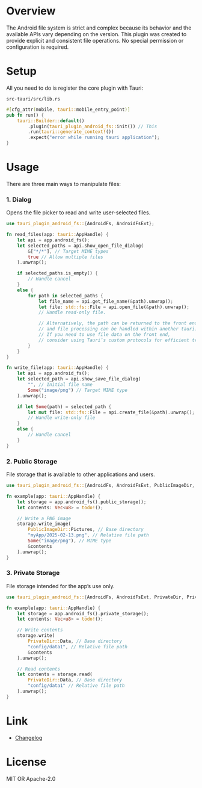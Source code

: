 # Overview

The Android file system is strict and complex because its behavior and the available APIs vary depending on the version.
This plugin was created to provide explicit and consistent file operations.
No special permission or configuration is required.  

# Setup
All you need to do is register the core plugin with Tauri: 

`src-tauri/src/lib.rs`

```rust
#[cfg_attr(mobile, tauri::mobile_entry_point)]
pub fn run() {
    tauri::Builder::default()
        .plugin(tauri_plugin_android_fs::init()) // This
        .run(tauri::generate_context!())
        .expect("error while running tauri application");
}
```

# Usage
There are three main ways to manipulate files:

### 1. Dialog
Opens the file picker to read and write user-selected files.

```rust
use tauri_plugin_android_fs::{AndroidFs, AndroidFsExt};

fn read_files(app: tauri::AppHandle) {
    let api = app.android_fs();
    let selected_paths = api.show_open_file_dialog(
        &["*/*"], // Target MIME types
        true // Allow multiple files
    ).unwrap();

    if selected_paths.is_empty() {
        // Handle cancel
    }
    else {
        for path in selected_paths {
            let file_name = api.get_file_name(&path).unwrap();
            let file: std::fs::File = api.open_file(&path).unwrap();
            // Handle read-only file.

            // Alternatively, the path can be returned to the front end, 
            // and file processing can be handled within another tauri::command function that takes it as an argument.
            // If you need to use file data on the front end, 
            // consider using Tauri’s custom protocols for efficient transmission.
        }
    }
}

fn write_file(app: tauri::AppHandle) {
    let api = app.android_fs();
    let selected_path = api.show_save_file_dialog(
        "", // Initial file name
        Some("image/png") // Target MIME type
    ).unwrap();

    if let Some(path) = selected_path {
        let mut file: std::fs::File = api.create_file(&path).unwrap();
        // Handle write-only file
    } 
    else {
        // Handle cancel
    }
}
```

### 2. Public Storage
File storage that is available to other applications and users.

```rust
use tauri_plugin_android_fs::{AndroidFs, AndroidFsExt, PublicImageDir, PublicStorage};

fn example(app: tauri::AppHandle) {
    let storage = app.android_fs().public_storage();
    let contents: Vec<u8> = todo!();

    // Write a PNG image
    storage.write_image(
        PublicImageDir::Pictures, // Base directory
        "myApp/2025-02-13.png", // Relative file path
        Some("image/png"), // MIME type
        &contents
    ).unwrap();
}
```

### 3. Private Storage
File storage intended for the app’s use only.

```rust
use tauri_plugin_android_fs::{AndroidFs, AndroidFsExt, PrivateDir, PrivateStorage};

fn example(app: tauri::AppHandle) {
    let storage = app.android_fs().private_storage();
    let contents: Vec<u8> = todo!();

    // Write contents
    storage.write(
        PrivateDir::Data, // Base directory
        "config/data1", // Relative file path
        &contents
    ).unwrap();

    // Read contents
    let contents = storage.read(
        PrivateDir::Data, // Base directory
        "config/data1" // Relative file path
    ).unwrap();
}
```

# Link
- [Changelog](https://github.com/aiueo13/tauri-plugin-android-fs/blob/main/CHANGES.md)

# License
MIT OR Apache-2.0

